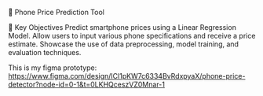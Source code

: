 
📱 Phone Price Prediction Tool

🎯 Key Objectives
Predict smartphone prices using a Linear Regression Model.
Allow users to input various phone specifications and receive a price estimate.
Showcase the use of data preprocessing, model training, and evaluation techniques.    

This is my figma prototype: https://www.figma.com/design/ICl1pKW7c6334BvRdxpyaX/phone-price-detector?node-id=0-1&t=0LKHQceszVZ0Mnar-1
